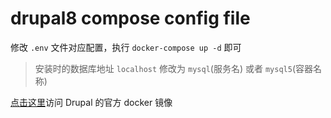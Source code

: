 # drupal8 compose config file

修改 `.env` 文件对应配置，执行 `docker-compose up -d` 即可

> 安装时的数据库地址 `localhost` 修改为 `mysql`(服务名) 或者 `mysql5`(容器名称)

[点击这里](https://hub.docker.com/_/drupal)访问 Drupal 的官方 docker 镜像
